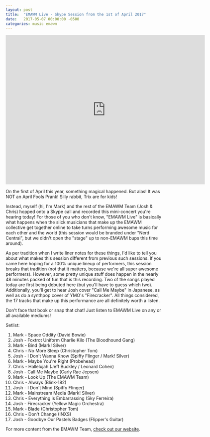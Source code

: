 ```yaml
---
layout: post
title:  "EMAWM Live - Skype Session from the 1st of April 2017"
date:   2017-05-07 00:00:00 -0500
categories: music emawm
---
```


<iframe src="https://archive.org/embed/el4117" width="640" height="480" frameborder="0" webkitallowfullscreen="true" mozallowfullscreen="true" allowfullscreen></iframe>

On the first of April this year, something magical happened. But alas! It was NOT an April Fools Prank! Silly rabbit, Trix are for kids!

Instead, myself (hi, I'm Mark) and the rest of the EMAWM Team (Josh & Chris) hopped onto a Skype call and recorded this mini-concert you're hearing today! For those of you who don't know, "EMAWM Live" is basically what happens when the slick musicians that make up the EMAWM collective get together online to take turns performing awesome music for each other and the world (this session would be branded under "Nerd Central", but we didn't open the "stage" up to non-EMAWM bups this time around).

As per tradition when I write liner notes for these things, I'd like to tell you about what makes this session different from previous such sessions. If you came here hoping for a 100% unique lineup of performers, this session breaks that tradition (not that it matters, because we're all super awesome performers). However, some pretty unique stuff does happen in the nearly 48 minutes packed of fun that is this recording. Two of the songs played today are first being debuted here (but you'll have to guess which two). Additionally, you'll get to hear Josh cover "Call Me Maybe" in Japanese, as well as do a synthpop cover of YMO's "Firecracker". All things considered, the 17 tracks that make up this performance are all definitely worth a listen.

Don't face that book or snap that chat! Just listen to EMAWM Live on any or all available mediums!

Setlist:

1. Mark - Space Oddity (David Bowie)
2. Josh - Foxtrot Uniform Charlie Kilo (The Bloodhound Gang)
3. Mark - Bind (Mark! Silver)
4. Chris - No More Sleep (Christopher Tom)
5. Josh - I Don't Wanna Know (Spiffy Flinger / Mark! Silver)
6. Mark - Maybe You're Right (Probehead)
7. Chris - Hallelujah (Jeff Buckley / Leonard Cohen)
8. Josh - Call Me Maybe (Carly Rae Jepsen)
9. Mark - Look Up (The EMAWM Team)
10. Chris - Always (Blink-182)
11. Josh - I Don't Mind (Spiffy Flinger)
12. Mark - Mainstream Media (Mark! Silver)
13. Chris - Everything is Embarrassing (Sky Ferreira)
14. Josh - Firecracker (Yellow Magic Orchestra)
15. Mark - Blade (Christopher Tom)
16. Chris - Don't Change (INXS)
17. Josh - Goodbye Our Pastels Badges (Flipper's Guitar)

For more content from the EMAWM Team, [check out our website](http://emawm.tk).
